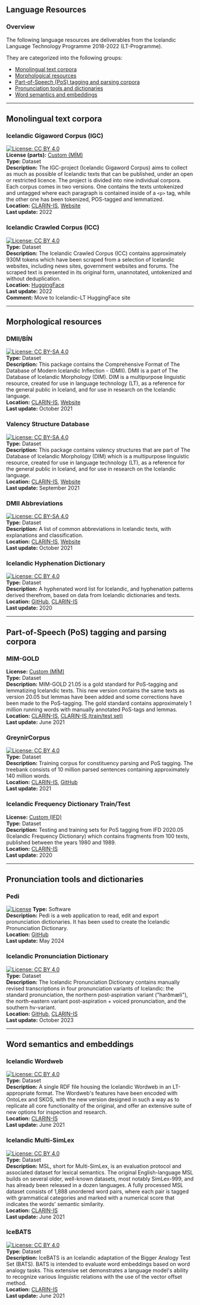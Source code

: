 ## Language Resources

### Overview

The following language resources are deliverables from the Icelandic Language Technology
Programme 2018-2022 (LT-Programme).

They are categorized into the following groups:

* [Monolingual text corpora](#monolingual-text-corpora)
* [Morphological resources](#morphological-resources)
* [Part-of-Speech (PoS) tagging and parsing corpora](#part-of-speech-pos-tagging-and-parsing-corpora)
* [Pronunciation tools and dictionaries](#pronunciation-tools-and-dictionaries)
* [Word semantics and embeddings](#word-semantics-and-embeddings)

---

## Monolingual text corpora

### Icelandic Gigaword Corpus (IGC)
[![License: CC BY 4.0](https://img.shields.io/badge/License-CC_BY_4.0-lightgrey.svg)](https://creativecommons.org/licenses/by/4.0/)  
**License (parts):** [Custom (MÍM)](https://igc.arnastofnun.is/index.html#Licencing)  
**Type:** Dataset  
**Description:** The IGC-project (Icelandic Gigaword Corpus) aims to collect as much as possible of Icelandic texts that can be published, under an open or restricted licence. The project is divided into nine individual corpora. Each corpus comes in two versions. One contains the texts untokenized and untagged where each paragraph is contained inside of a `<p>` tag, while the other one has been tokenized, POS-tagged and lemmatized.  
**Location:** [CLARIN-IS](http://hdl.handle.net/20.500.12537/254),
[Website](https://igc.arnastofnun.is/is/index.html)  
**Last update:** 2022

### Icelandic Crawled Corpus (ICC)
[![License: CC BY 4.0](https://img.shields.io/badge/License-CC_BY_4.0-lightgrey.svg)](https://creativecommons.org/licenses/by/4.0/)  
**Type:** Dataset  
**Description:** The Icelandic Crawled Corpus (ICC) contains approximately 930M tokens which have been scraped from a selection of Icelandic websites, including news sites, government websites and forums. The scraped text is presented in its original form, unannotated, untokenized and without deduplication.  
**Location:** [HuggingFace](https://huggingface.co/datasets/jonfd/ICC)  
**Last update:** 2022  
**Comment:** Move to Icelandic-LT HuggingFace site

---

## Morphological resources

### DMII/BÍN
[![License: CC BY-SA 4.0](https://img.shields.io/badge/License-CC_BY--SA_4.0-lightgrey.svg)](https://creativecommons.org/licenses/by-sa/4.0/)  
**Type:** Dataset  
**Description:** This package contains the Comprehensive Format of The Database of Modern Icelandic Inflection - (DMII). DMII is a part of The Database of Icelandic Morphology (DIM). DIM is a multipurpose linguistic resource, created for use in language technology (LT), as a reference for the general public in Iceland, and for use in research on the Icelandic language.  
**Location:** [CLARIN-IS](http://hdl.handle.net/20.500.12537/162), [Website](https://bin.arnastofnun.is/DMII/)  
**Last update:** October 2021

### Valency Structure Database
[![License: CC BY-SA 4.0](https://img.shields.io/badge/License-CC_BY--SA_4.0-lightgrey.svg)](https://creativecommons.org/licenses/by-sa/4.0/)  
**Type:** Dataset  
**Description:** This package contains valency structures that are part of The Database of Icelandic Morphology (DIM) which is a multipurpose linguistic resource, created for use in language technology (LT), as a reference for the general public in Iceland, and for use in research on the Icelandic language.  
**Location:** [CLARIN-IS](http://hdl.handle.net/20.500.12537/163), [Website](https://bin.arnastofnun.is/DMII/LTdata/DIM-valency/)  
**Last update:** September 2021

### DMII Abbreviations
[![License: CC BY-SA 4.0](https://img.shields.io/badge/License-CC_BY--SA_4.0-lightgrey.svg)](https://creativecommons.org/licenses/by-sa/4.0/)  
**Type:** Dataset  
**Description:** A list of common abbreviations in Icelandic texts, with explanations and classification.  
**Location:** [CLARIN-IS](http://hdl.handle.net/20.500.12537/164), [Website](https://bin.arnastofnun.is/DMII/LTdata/DIMabbr/)  
**Last update:** October 2021

### Icelandic Hyphenation Dictionary
[![License: CC BY 4.0](https://img.shields.io/badge/License-CC_BY_4.0-lightgrey.svg)](https://creativecommons.org/licenses/by/4.0/)  
**Type:** Dataset  
**Description:** A hyphenated word list for Icelandic, and hyphenation patterns derived therefrom, based on data from Icelandic dictionaries and texts.  
**Location:** [GitHub](https://github.com/icelandic-lt/hyphenation-is), [CLARIN-IS](http://hdl.handle.net/20.500.12537/86)  
**Last update:** 2020

---

## Part-of-Speech (PoS) tagging and parsing corpora

### MIM-GOLD
**License:** [Custom (MÍM)](https://repository.clarin.is/repository/xmlui/page/license-mim-gold)  
**Type:** Dataset  
**Description:** MIM-GOLD 21.05 is a gold standard for PoS-tagging and lemmatizing Icelandic texts. This new version contains the same texts as version 20.05 but lemmas have been added and some corrections have been made to the PoS-tagging. The gold standard contains approximately 1 million running words with manually annotated PoS-tags and lemmas.  
**Location:** [CLARIN-IS](http://hdl.handle.net/20.500.12537/113), [CLARIN-IS (train/test set)](http://hdl.handle.net/20.500.12537/114)  
**Last update:** June 2021

### GreynirCorpus
[![License: CC BY 4.0](https://img.shields.io/badge/License-CC_BY_4.0-lightgrey.svg)](https://creativecommons.org/licenses/by/4.0/)  
**Type:** Dataset  
**Description:** Training corpus for constituency parsing and PoS tagging.
The treebank consists of 10 million parsed sentences containing approximately
140 million words.  
**Location:** [CLARIN-IS](http://hdl.handle.net/20.500.12537/119), [GitHub](https://github.com/icelandic-lt/GreynirCorpus)  
**Last update:** 2021

### Icelandic Frequency Dictionary Train/Test
**License:** [Custom (IFD)](https://repository.clarin.is/repository/xmlui/page/license-frequency-dictionary)  
**Type:** Dataset  
**Description:** Testing and training sets for PoS tagging from IFD 2020.05 (Icelandic Frequency Dictionary) which contains fragments from 100 texts, published between the years 1980 and 1989.  
**Location:** [CLARIN-IS](http://hdl.handle.net/20.500.12537/38)  
**Last update:** 2020

---

## Pronunciation tools and dictionaries

### Pedi
[![License](https://img.shields.io/badge/License-Apache_2.0-blue.svg)](https://opensource.org/licenses/Apache-2.0)
**Type:** Software  
**Description:** Pedi is a web application to read, edit and export pronunciation dictionaries. It has been used to create the Icelandic Pronunciation Dictionary.  
**Location:** [GitHub](https://github.com/icelandic-lt/pedi)  
**Last update:** May 2024

### Icelandic Pronunciation Dictionary
[![License: CC BY 4.0](https://img.shields.io/badge/License-CC_BY_4.0-lightgrey.svg)](https://creativecommons.org/licenses/by/4.0/)  
**Type:** Dataset  
**Description:** The Icelandic Pronunciation Dictionary contains manually revised transcriptions in four pronunciation variants of Icelandic: the standard pronunciation, the northern post-aspiration variant ("harðmæli"), the north-eastern variant post-aspiration + voiced pronunciation, and the southern hv-variant.  
**Location:** [GitHub](https://github.com/icelandic-lt/iceprondict), [CLARIN-IS](http://hdl.handle.net/20.500.12537/154)  
**Last update:** October 2023

---

## Word semantics and embeddings

### Icelandic Wordweb
[![License: CC BY 4.0](https://img.shields.io/badge/License-CC_BY_4.0-lightgrey.svg)](https://creativecommons.org/licenses/by/4.0/)  
**Type:** Dataset  
**Description:** A single RDF file housing the Icelandic Wordweb in an LT-appropriate format. The Wordweb's features have been encoded with OntoLex and SKOS, with the new version designed in such a way as to replicate all core functionality of the original, and offer an extensive suite of new options for inspection and research.  
**Location:** [CLARIN-IS](http://hdl.handle.net/20.500.12537/117)  
**Last update:** June 2021

### Icelandic Multi-SimLex
[![License: CC BY 4.0](https://img.shields.io/badge/License-CC_BY_4.0-lightgrey.svg)](https://creativecommons.org/licenses/by/4.0/)  
**Type:** Dataset  
**Description:** MSL, short for Multi-SimLex, is an evaluation protocol and associated dataset for lexical semantics. The original English-language MSL builds on several older, well-known datasets, most notably SimLex-999, and has already been released in a dozen languages. A fully processed MSL dataset consists of 1,888 unordered word pairs, where each pair is tagged with grammatical categories and marked with a numerical score that indicates the words' semantic similarity.  
**Location:** [CLARIN-IS](http://hdl.handle.net/20.500.12537/121)  
**Last update:** June 2021

### IceBATS
[![License: CC BY 4.0](https://img.shields.io/badge/License-CC_BY_4.0-lightgrey.svg)](https://creativecommons.org/licenses/by/4.0/)  
**Type:** Dataset  
**Description:** IceBATS is an Icelandic adaptation of the Bigger Analogy Test Set (BATS). BATS is intended to evaluate word embeddings based on word analogy tasks. This extensive set demonstrates a language model's ability to recognize various linguistic relations with the use of the vector offset method.  
**Location:** [CLARIN-IS](http://hdl.handle.net/20.500.12537/120)  
**Last update:** June 2021
